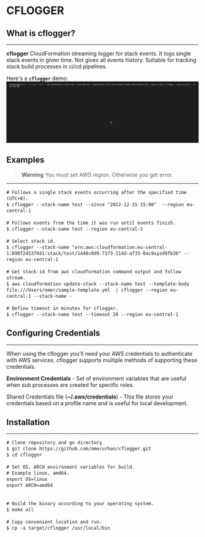 # CFLOGGER 

## What is cflogger?

---
**cflogger** CloudFormation streaming logger for stack events.
It logs single stack events in given time. Not gives all events history.
Suitable for tracking stack build processes in ci/cd pipelines.

Here's a **`cflogger`** demo:
![cflogger demo GIF](img/cflogger.gif)
## Examples
> **Warning**
> You must set AWS region. Otherwise you get error.
---
```
# Follows a single stack events occurring after the specified time (UTC+0).
$ cflogger --stack-name test --since "2022-12-15 15:00"  --region eu-central-1

# Follows events from the time it was run until events finish.
$ cflogger --stack-name test --region eu-central-1

# Select stack id. 
$ cflogger --stack-name "arn:aws:cloudformation:eu-central-1:890724537041:stack/test/1448c0d9-7173-114d-af33-0ac9xyzd9fb36" --region eu-central-1

# Get stack-id from aws cloudformation command output and follow stream.
$ aws cloudformation update-stack --stack-name test --template-body file:///Users/omer/sample-template.yml  | cflogger --region eu-central-1 --stack-name -

# Define timeout in minutes for cflogger.
$ cflogger --stack-name test --timeout 20 --region eu-central-1
```

## Configuring Credentials
---

When using the cflogger you'll need your AWS credentials to authenticate with AWS services. cflogger supports multiple methods of supporting these credentials.

**Environment Credentials** - Set of environment variables that are useful when sub processes are created for specific roles.

Shared Credentials file (**~/.aws/credentials**) - This file stores your credentials based on a profile name and is useful for local development.

## Installation 
---
```
# Clone repository and go directory
$ git clone https://github.com/omerurhan/cflogger.git
$ cd cflogger

# Set OS, ARCH environment variables for build. 
# Example linux, amd64.
export OS=linux
export ARCH=amd64


# Build the binary according to your operating system.
$ make all

# Copy convenient location and run. 
$ cp -a target/cflogger /usr/local/bin 
```